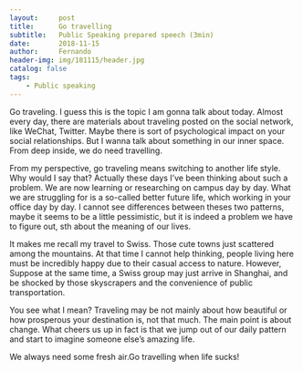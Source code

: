 ```yaml
---
layout:     post
title:      Go travelling
subtitle:   Public Speaking prepared speech (3min)
date:       2018-11-15
author:     Fernando
header-img: img/181115/header.jpg
catalog: false
tags:
    - Public speaking
---
```


Go traveling. I guess this is the topic I am gonna talk about today. Almost every day, there are materials about traveling posted on the social network, like WeChat, Twitter. Maybe there is sort of psychological impact on your social relationships. But I wanna talk about something in our inner space. From deep inside, we do need travelling.

From my perspective, go traveling means switching to another life style. Why would I say that? Actually these days I’ve been thinking about such a problem. We are now learning or researching on campus day by day. What we are struggling for is a so-called better future life, which working in your office day by day. I cannot see differences between theses two patterns, maybe it seems to be a little pessimistic, but it is indeed a problem we have to figure out, sth about the meaning of our lives.

It makes me recall my travel to Swiss. Those cute towns just scattered among the mountains. At that time I cannot help thinking, people living here must be incredibly happy due to their casual access to nature. However, Suppose at the same time, a Swiss group may just arrive in Shanghai, and be shocked by those skyscrapers and the convenience of public transportation.

You see what I mean? Traveling may be not mainly about how beautiful or how prosperous your destination is, not that much. The main point is about change. What cheers us up in fact is that we jump out of our daily pattern and start to imagine someone else’s amazing life. 

We always need some fresh air.Go travelling when life sucks!